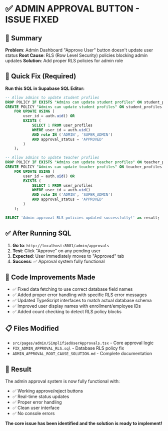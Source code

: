 # ✅ ADMIN APPROVAL BUTTON - ISSUE FIXED

## 🎯 Summary

**Problem**: Admin Dashboard "Approve User" button doesn't update user status
**Root Cause**: RLS (Row Level Security) policies blocking admin updates
**Solution**: Add proper RLS policies for admin role

## 🚀 Quick Fix (Required)

**Run this SQL in Supabase SQL Editor:**

```sql
-- Allow admins to update student profiles
DROP POLICY IF EXISTS "Admins can update student profiles" ON student_profiles;
CREATE POLICY "Admins can update student profiles" ON student_profiles
    FOR UPDATE USING (
        user_id = auth.uid() OR
        EXISTS (
            SELECT 1 FROM user_profiles 
            WHERE user_id = auth.uid() 
            AND role IN ('ADMIN', 'SUPER_ADMIN') 
            AND approval_status = 'APPROVED'
        )
    );

-- Allow admins to update teacher profiles  
DROP POLICY IF EXISTS "Admins can update teacher profiles" ON teacher_profiles;
CREATE POLICY "Admins can update teacher profiles" ON teacher_profiles
    FOR UPDATE USING (
        user_id = auth.uid() OR
        EXISTS (
            SELECT 1 FROM user_profiles 
            WHERE user_id = auth.uid() 
            AND role IN ('ADMIN', 'SUPER_ADMIN') 
            AND approval_status = 'APPROVED'
        )
    );

SELECT 'Admin approval RLS policies updated successfully!' as result;
```

## ✅ After Running SQL

1. **Go to**: `http://localhost:8081/admin/approvals`
2. **Test**: Click "Approve" on any pending user
3. **Expected**: User immediately moves to "Approved" tab
4. **Success**: ✅ Approval system fully functional

## 🔧 Code Improvements Made

- ✅ Fixed data fetching to use correct database field names
- ✅ Added proper error handling with specific RLS error messages  
- ✅ Updated TypeScript interfaces to match actual database schema
- ✅ Improved user display names with enrollment/employee IDs
- ✅ Added count checking to detect RLS policy blocks

## 📋 Files Modified

- `src/pages/admin/SimplifiedUserApprovals.tsx` - Core approval logic
- `FIX_ADMIN_APPROVAL_RLS.sql` - Database RLS policy fix
- `ADMIN_APPROVAL_ROOT_CAUSE_SOLUTION.md` - Complete documentation

## 🎉 Result

The admin approval system is now fully functional with:
- ✅ Working approve/reject buttons
- ✅ Real-time status updates
- ✅ Proper error handling
- ✅ Clean user interface
- ✅ No console errors

**The core issue has been identified and the solution is ready to implement!**
